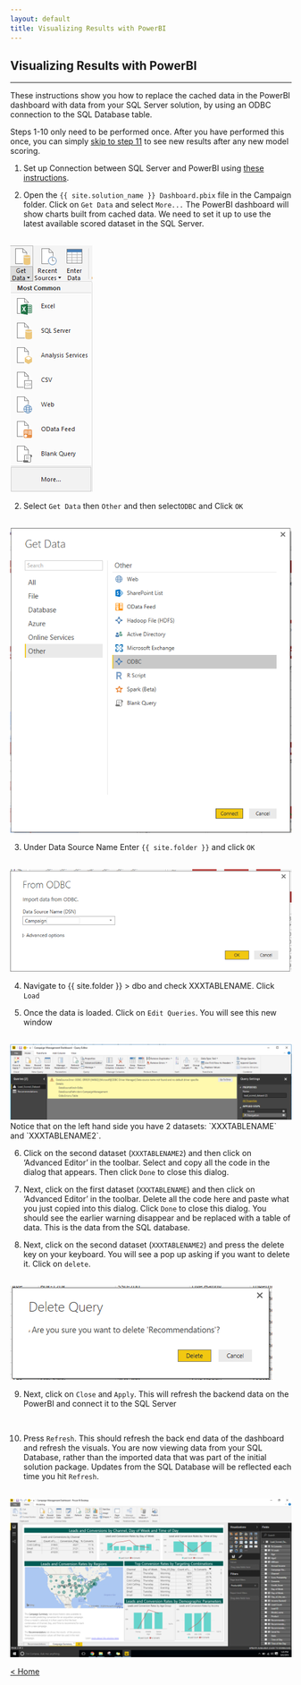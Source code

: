 ```yaml
---
layout: default
title: Visualizing Results with PowerBI
---
```




## Visualizing Results with PowerBI
-----------------------------------

These instructions show you how to replace the cached data in the PowerBI dashboard with data from your SQL Server solution, by using an ODBC connection to the SQL Database table. 

Steps 1-10 only need to be performed once. After you have performed this once, you can simply <a href="#laststep">
skip to step 11</a> to see new results after any new model scoring. 

1.  Set up Connection between SQL Server and PowerBI  using [these instructions](ODBC.html).

1.	Open the `{{ site.solution_name }} Dashboard.pbix` file in the Campaign folder. Click on `Get Data` and select `More...`
The PowerBI dashboard will show charts built from cached data. We need to set it up to use the latest available scored dataset in the SQL Server.
 <br/>
 <img src="images/vis1.png" >

2.	Select `Get Data` then `Other` and then select`ODBC` and Click `OK`
 <br/>
 <img src="images/vis2.png" >


3.	Under Data Source Name Enter `{{ site.folder }}` and click `OK`
 <br/>
 <img src="images/XXvis3.png" >

4.	Navigate to {{ site.folder }} >  dbo and check XXXTABLENAME. Click `Load`


5.	Once the data is loaded. Click on `Edit Queries`. You will see this new window
 <br/>
 <img src="images/XXvis5.png"  >
    Notice that on the left hand side you have 2 datasets: `XXXTABLENAME` and `XXXTABLENAME2`. 


6.	Click on the second dataset (`XXXTABLENAME2`) and then click on ‘Advanced Editor’ in the toolbar. Select and copy all the code in the dialog that appears.  Then click `Done` to close this dialog.


7.	Next, click on the first dataset (`XXXTABLENAME`) and then click on ‘Advanced Editor’ in the toolbar. Delete all the code here and paste what you just copied into this dialog.  Click `Done` to close this dialog.  You should see the earlier warning disappear and be replaced with a table of data.  This is the data from the SQL database.  

8.	Next, click on the second dataset (`XXXTABLENAME2`)  and press the delete key on your keyboard. You will see a pop up asking if you want to delete it. Click on `delete`.  
 <br/>
 <img src="images/XXvis8.png"  >

9.	Next, click on `Close` and `Apply`. This will refresh the backend data on the PowerBI and connect it to the SQL Server
 <br/>
 <a name="laststep" id="laststep"></a>

10.	Press `Refresh`. This should refresh the back end data of the dashboard and refresh the visuals.  You are now viewing data from your SQL Database, rather than the imported data that was part of the initial solution package.  Updates from the SQL Database will be reflected each time you hit `Refresh`. 
 <br/>
 <img src="images/XXvis10.png" >


[&lt; Home](index.html)